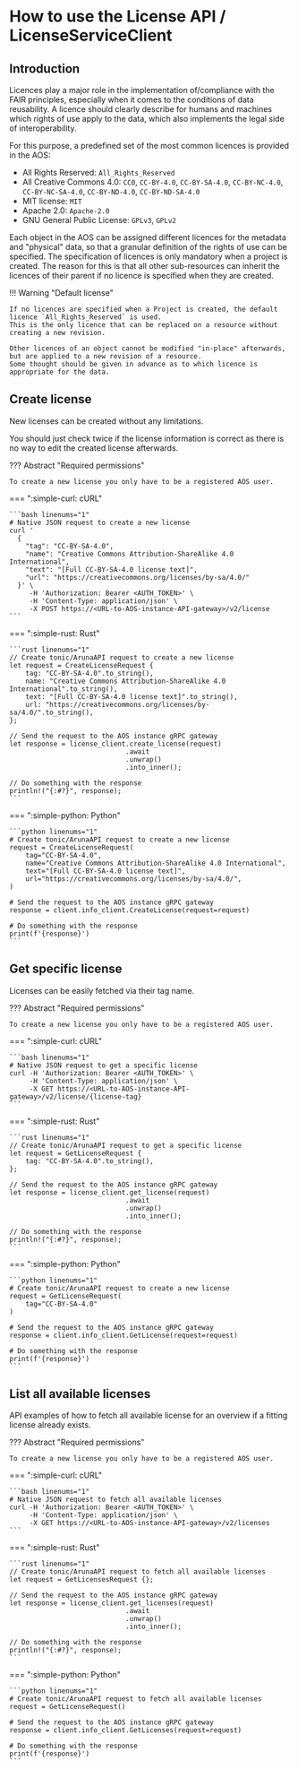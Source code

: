 
# How to use the License API / LicenseServiceClient

## Introduction

Licences play a major role in the implementation of/compliance with the FAIR principles, especially when it comes to the conditions of data reusability. A licence should clearly describe for humans and machines which rights of use apply to the data, which also implements the legal side of interoperability.

For this purpose, a predefined set of the most common licences is provided in the AOS:

* All Rights Reserved: `All_Rights_Reserved`
* All Creative Commons 4.0: `CC0`, `CC-BY-4.0`, `CC-BY-SA-4.0`, `CC-BY-NC-4.0`, `CC-BY-NC-SA-4.0`, `CC-BY-ND-4.0`, `CC-BY-ND-SA-4.0`
* MIT license: `MIT`
* Apache 2.0: `Apache-2.0`
* GNU General Public License: `GPLv3`, `GPLv2`

Each object in the AOS can be assigned different licences for the metadata and "physical" data, so that a granular definition of the rights of use can be specified. The specification of licences is only mandatory when a project is created. The reason for this is that all other sub-resources can inherit the licences of their parent if no licence is specified when they are created.

!!! Warning "Default license"

    If no licences are specified when a Project is created, the default licence `All_Rights_Reserved` is used. 
    This is the only licence that can be replaced on a resource without creating a new revision.

    Other licences of an object cannot be modified "in-place" afterwards, but are applied to a new revision of a resource. 
    Some thought should be given in advance as to which licence is appropriate for the data.

## Create license

New licenses can be created without any limitations.

You should just check twice if the license information is correct as there is no way to edit the created license afterwards.

??? Abstract "Required permissions"

    To create a new license you only have to be a registered AOS user.

=== ":simple-curl: cURL"

    ```bash linenums="1"
    # Native JSON request to create a new license
    curl '
      {
        "tag": "CC-BY-SA-4.0",
        "name": "Creative Commons Attribution-ShareAlike 4.0 International",
        "text": "[Full CC-BY-SA-4.0 license text]",
        "url": "https://creativecommons.org/licenses/by-sa/4.0/"
      }' \
         -H 'Authorization: Bearer <AUTH_TOKEN>' \
         -H 'Content-Type: application/json' \
         -X POST https://<URL-to-AOS-instance-API-gateway>/v2/license
    ```

=== ":simple-rust: Rust"

    ```rust linenums="1"
    // Create tonic/ArunaAPI request to create a new license
    let request = CreateLicenseRequest {
        tag: "CC-BY-SA-4.0".to_string(),
        name: "Creative Commons Attribution-ShareAlike 4.0 International".to_string(),
        text: "[Full CC-BY-SA-4.0 license text]".to_string(),
        url: "https://creativecommons.org/licenses/by-sa/4.0/".to_string(),
    };
    
    // Send the request to the AOS instance gRPC gateway
    let response = license_client.create_license(request)
                                 .await
                                 .unwrap()
                                 .into_inner();
    
    // Do something with the response
    println!("{:#?}", response);
    ```

=== ":simple-python: Python"

    ```python linenums="1"
    # Create tonic/ArunaAPI request to create a new license
    request = CreateLicenseRequest(
        tag="CC-BY-SA-4.0",
        name="Creative Commons Attribution-ShareAlike 4.0 International",
        text="[Full CC-BY-SA-4.0 license text]",
        url="https://creativecommons.org/licenses/by-sa/4.0/",
    )

    # Send the request to the AOS instance gRPC gateway
    response = client.info_client.CreateLicense(request=request)

    # Do something with the response
    print(f'{response}')
    ```

## Get specific license

Licenses can be easily fetched via their tag name.

??? Abstract "Required permissions"

    To create a new license you only have to be a registered AOS user.

=== ":simple-curl: cURL"

    ```bash linenums="1"
    # Native JSON request to get a specific license
    curl -H 'Authorization: Bearer <AUTH_TOKEN>' \
         -H 'Content-Type: application/json' \
         -X GET https://<URL-to-AOS-instance-API-gateway>/v2/license/{license-tag}
    ```

=== ":simple-rust: Rust"

    ```rust linenums="1"
    // Create tonic/ArunaAPI request to get a specific license
    let request = GetLicenseRequest {
        tag: "CC-BY-SA-4.0".to_string(),
    };
    
    // Send the request to the AOS instance gRPC gateway
    let response = license_client.get_license(request)
                                 .await
                                 .unwrap()
                                 .into_inner();
    
    // Do something with the response
    println!("{:#?}", response);
    ```

=== ":simple-python: Python"

    ```python linenums="1"
    # Create tonic/ArunaAPI request to create a new license
    request = GetLicenseRequest(
        tag="CC-BY-SA-4.0"
    )

    # Send the request to the AOS instance gRPC gateway
    response = client.info_client.GetLicense(request=request)

    # Do something with the response
    print(f'{response}')
    ```


## List all available licenses

API examples of how to fetch all available license for an overview if a fitting license already exists.

??? Abstract "Required permissions"

    To create a new license you only have to be a registered AOS user.

=== ":simple-curl: cURL"

    ```bash linenums="1"
    # Native JSON request to fetch all available licenses
    curl -H 'Authorization: Bearer <AUTH_TOKEN>' \
         -H 'Content-Type: application/json' \
         -X GET https://<URL-to-AOS-instance-API-gateway>/v2/licenses
    ```

=== ":simple-rust: Rust"

    ```rust linenums="1"
    // Create tonic/ArunaAPI request to fetch all available licenses
    let request = GetLicensesRequest {};
    
    // Send the request to the AOS instance gRPC gateway
    let response = license_client.get_licenses(request)
                                 .await
                                 .unwrap()
                                 .into_inner();
    
    // Do something with the response
    println!("{:#?}", response);
    ```

=== ":simple-python: Python"

    ```python linenums="1"
    # Create tonic/ArunaAPI request to fetch all available licenses
    request = GetLicenseRequest()

    # Send the request to the AOS instance gRPC gateway
    response = client.info_client.GetLicenses(request=request)

    # Do something with the response
    print(f'{response}')
    ```
